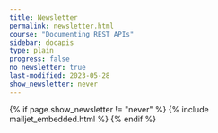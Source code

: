 ```yaml
---
title: Newsletter
permalink: newsletter.html
course: "Documenting REST APIs"
sidebar: docapis
type: plain
progress: false
no_newsletter: true
last-modified: 2023-05-28
show_newsletter: never
---
```


{% if page.show_newsletter != "never" %}
{% include mailjet_embedded.html %}
{% endif %}

<style>
body.pas-body {
    display: none !important;
}
</style>
<script>
  $(document).ready(function() {
    $('#iFrameResizer1').css('display', 'none');
  });
</script>
